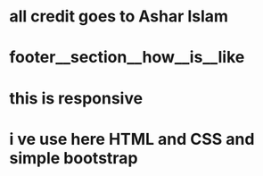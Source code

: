 # all credit goes to Ashar Islam
# footer__section__how__is__like
# this is responsive
# i ve use here HTML and CSS and simple bootstrap

